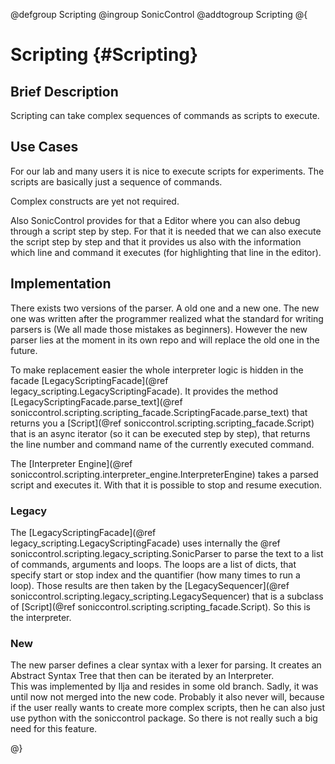 @defgroup Scripting
@ingroup SonicControl
@addtogroup Scripting
@{

# Scripting {#Scripting}

## Brief Description

Scripting can take complex sequences of commands as scripts to execute.

## Use Cases

For our lab and many users it is  nice to execute scripts for experiments. 
The scripts are basically just a sequence of commands.

Complex constructs are yet not required.

Also SonicControl provides for that a Editor where you can also debug through a script step by step. 
For that it is needed that we can also execute the script step by step and that it provides us also with the information which line and command it executes (for highlighting that line in the editor).

## Implementation

There exists two versions of the parser. A old one and a new one. The new one was written after the programmer realized what the standard for writing parsers is (We all made those mistakes as beginners). However the new parser lies at the moment in its own repo and will replace the old one in the future.

To make replacement easier the whole interpreter logic is hidden in the facade [LegacyScriptingFacade](@ref legacy_scripting.LegacyScriptingFacade).
It provides the method [LegacyScriptingFacade.parse_text](@ref soniccontrol.scripting.scripting_facade.ScriptingFacade.parse_text) that returns you a [Script](@ref soniccontrol.scripting.scripting_facade.Script) that is an async iterator (so it can be executed step by step), that returns the line number and command name of the currently executed command.

The [Interpreter Engine](@ref soniccontrol.scripting.interpreter_engine.InterpreterEngine) takes a parsed script and executes it. With that it is possible to stop and resume execution.

### Legacy

The [LegacyScriptingFacade](@ref legacy_scripting.LegacyScriptingFacade) uses internally the @ref soniccontrol.scripting.legacy_scripting.SonicParser to parse the text to a list of commands, arguments and loops. The loops are a list of dicts, that specify start or stop index and the quantifier (how many times to run a loop). 
Those results are then taken by the [LegacySequencer](@ref soniccontrol.scripting.legacy_scripting.LegacySequencer) that is a subclass of [Script](@ref soniccontrol.scripting.scripting_facade.Script). So this is the interpreter.

### New

The new parser defines a clear syntax with a lexer for parsing. It creates an Abstract Syntax Tree that then can be iterated by an Interpreter.  
This was implemented by Ilja and resides in some old branch. Sadly, it was until now not merged into the new code. Probably it also never will, because if the user really wants to create more complex scripts, then he can also just use python with the soniccontrol package. So there is not really such a big need for this feature.

@}

